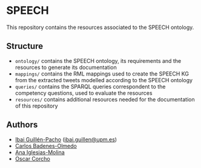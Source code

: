 # SPEECH

This repository contains the resources associated to the SPEECH ontology.

## Structure
* `ontology/` contains the SPEECH ontology, its requirements and the resources to generate its documentation
* `mappings/` contains the RML mappings used to create the SPEECH KG from the extracted tweets modelled according to the SPEECH ontology
* `queries/` contains the SPARQL queries correspondent to the competency questions, used to evaluate the resources
* `resources/` contains additional resources needed for the documentation of this repository

## Authors
* [Ibai Guillén-Pacho](https://github.com/Ibaii99) ([ibai.guillen@upm.es](mailto:ibai.guillen@upm.es))
* [Carlos Badenes-Olmedo](https://github.com/cbadenes)
* [Ana Iglesias-Molina](https://github.com/anaigmo)
* [Oscar Corcho](https://github.com/ocorcho)
